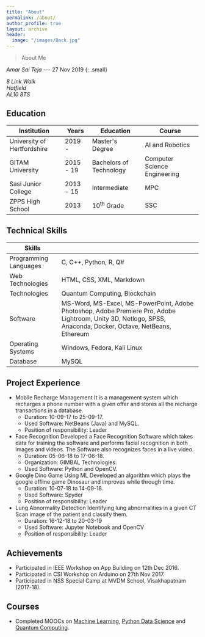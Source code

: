 ```yaml
---
title: "About"
permalink: /about/
author_profile: true
layout: archive
header:
  image: "/images/Back.jpg"
---
```


> About Me

<cite>Amar Sai Teja</cite> --- 27 Nov 2019
{: .small}

<address>
  8 Link Walk<br /> Hatfield<br /> AL10 8TS
</address>

## Education

| Institution                     | Years        | Education                   | Course                          |
| ------------------------------- | ------------ | --------------------------- | ------------------------------- |
| University of Hertfordshire     | 2019 -       | Master's Degree             | AI and Robotics                 |
| GITAM University                | 2015 - 19    | Bachelors of Technology     | Computer Science Engineering    |
| Sasi Junior College             | 2013 - 15    | Intermediate                | MPC                             |
| ZPPS High School                | 2013         | 10<sup>th</sup> Grade       | SSC                             |

## Technical Skills

| Skills                        |                                                          |
| ----------------------------- | -------------------------------------------------------- |
| Programming Languages         | C, C++, Python, R, Q#                                    |
| Web Technologies              | HTML, CSS, XML, Markdown                                 |
| Technologies                  | Quantum Computing, Blockchain                            |
| Software                      | MS-Word, MS-Excel, MS-PowerPoint, Adobe Photoshop, Adobe Premiere Pro, Adobe Lightroom, Unity 3D, Netlogo, SPSS, Anaconda, Docker, Octave, NetBeans, Ethereum |
| Operating Systems             | Windows, Fedora, Kali Linux                              |
| Database                      | MySQL                                                    |

## Project Experience

* Mobile Recharge Management
  It is a management system which recharges a phone number with a given offer and stores all the recharge transactions in a database.
    * Duration: 10-09-17 to 25-09-17.
    * Used Software: NetBeans (Java) and MySQL.
    * Position of responsibility: Leader
* Face Recognition
  Developed a Face Recognition Software which takes data for training the software and performs facial recognition in both images and videos. The Software also recognizes faces in a live video.
    * Duration: 05-06-18 to 17-06-18.
    * Organization: GIMBAL Technologies.
    * Used Software: Python and OpenCV.
* Google Dino Game Using ML
  Developed an algorithm which plays the google offline game Dinosaur and improves while through time.
    * Duration: 10-07-18 to 14-09-18.
    * Used Software: Spyder
    * Position of responsibility: Leader
* Lung Abnormality Detection
  Identifying lung abnormalities in a given CT Scan image of the patient and classify them.
    * Duration: 16-12-18 to 20-03-19
    * Used Software: Jupyter Notebook and OpenCV
    * Position of responsibility: Leader

## Achievements
* Participated in IEEE Workshop on App Building on 12th Dec 2016.
* Participated in CSI Workshop on Arduino on 27th Nov 2017.
*	Participated in NSS Special Camp at MVDM School, Visakhapatnam (2017-18).

## Courses
*	Completed MOOCs on [Machine Learning](https://www.coursera.org/account/accomplishments/certificate/C4JF9MQBBFUY), [Python Data Science](https://udemy-certificate.s3.amazonaws.com/image/UC-W58ZRWQ8.jpg) and [Quantum Computing](https://udemy-certificate.s3.amazonaws.com/image/UC-W58ZRWQ8.jpg).
